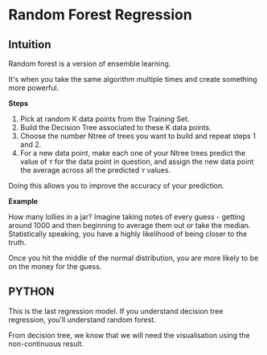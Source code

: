 # Random Forest Regression

## Intuition

Random forest is a version of ensemble learning.

It's when you take the same algorithm multiple times and create something more powerful.

**Steps**

1. Pick at random K data points from the Training Set.
2. Build the Decision Tree associated to these K data points.
3. Choose the number Ntree of trees you want to build and repeat steps 1 and 2.
4. For a new data point, make each one of your Ntree trees predict the value of `Y` for the data point in question, and assign the new data point the average across all the predicted `Y` values.

Doing this allows you to improve the accuracy of your prediction.

**Example**

How many lollies in a jar? Imagine taking notes of every guess - getting around 1000 and then beginning to average them out or take the median. Statistically speaking, you have a highly likelihood of being closer to the truth.

Once you hit the middle of the normal distribution, you are more likely to be on the money for the guess.

## PYTHON

This is the last regression model. If you understand decision tree regression, you'll understand random forest.

From decision tree, we know that we will need the visualisation using the non-continuous result.
